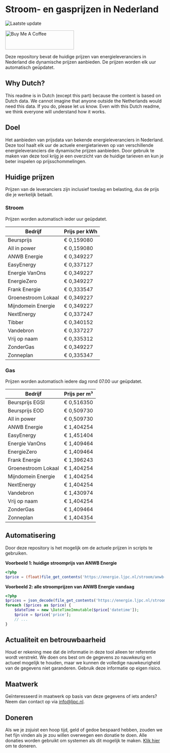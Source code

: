 # Stroom- en gasprijzen in Nederland

![Laatste update](https://img.shields.io/badge/laatste%20update-2025--02--05%2016%3A00%20CET-brightgreen)

<a href="https://www.buymeacoffee.com/Lars-" target="_blank"><img src="https://cdn.buymeacoffee.com/buttons/v2/default-orange.png" alt="Buy Me A Coffee" height="60" style="height: 60px !important;width: 217px !important;" ></a>

Deze repository bevat de huidige prijzen van energieleveranciers in Nederland die dynamische prijzen aanbieden. De prijzen worden elk uur automatisch geüpdatet.

## Why Dutch?

This readme is in Dutch (except this part) because the content is based on Dutch data. We cannot imagine that anyone outside the Netherlands would need this data. If you do, please let us know. Even with this Dutch readme, we think
everyone will understand how it works.

## Doel

Het aanbieden van prijsdata van bekende energieleveranciers in Nederland. Deze tool haalt elk uur de actuele energietarieven op van verschillende energieleveranciers die dynamische prijzen aanbieden. Door gebruik te maken van deze tool
krijg je een overzicht van de huidige tarieven en kun je beter inspelen op prijsschommelingen.

## Huidige prijzen

Prijzen van de leveranciers zijn inclusief toeslag en belasting, dus de prijs die je werkelijk betaalt.

### Stroom

Prijzen worden automatisch ieder uur geüpdatet.

 Bedrijf | Prijs per kWh 
---------|---------------
Beursprijs | € 0,159080
All in power | € 0,159080
ANWB Energie | € 0,349227
EasyEnergy | € 0,337127
Energie VanOns | € 0,349227
EnergieZero | € 0,349227
Frank Energie | € 0,333547
Groenestroom Lokaal | € 0,349227
Mijndomein Energie | € 0,349227
NextEnergy | € 0,337247
Tibber | € 0,340152
Vandebron | € 0,337227
Vrij op naam | € 0,335312
ZonderGas | € 0,349227
Zonneplan | € 0,335347


### Gas

Prijzen worden automatisch iedere dag rond 07.00 uur geüpdatet.

 Bedrijf | Prijs per m³ 
---------|--------------
Beursprijs EGSI | € 0,516350
Beursprijs EOD | € 0,509730
All in power | € 0,509730
ANWB Energie | € 1,404254
EasyEnergy | € 1,451404
Energie VanOns | € 1,409464
EnergieZero | € 1,409464
Frank Energie | € 1,396243
Groenestroom Lokaal | € 1,404254
Mijndomein Energie | € 1,404254
NextEnergy | € 1,404254
Vandebron | € 1,430974
Vrij op naam | € 1,404254
ZonderGas | € 1,409464
Zonneplan | € 1,404354


## Automatisering

Door deze repository is het mogelijk om de actuele prijzen in scripts te gebruiken.

**Voorbeeld 1: huidige stroomprijs van ANWB Energie**

```php
<?php
$price = (float)file_get_contents('https://energie.ljpc.nl/stroom/anwb-energie-nu.txt');

```

**Voorbeeld 2: alle stroomprijzen van ANWB Energie vandaag**

```php
<?php
$prices = json_decode(file_get_contents('https://energie.ljpc.nl/stroom/all-in-power-vandaag.json'),true);
foreach ($prices as $price) {
    $dateTime = new \DateTimeImmutable($price['datetime']);
    $price = $price['price'];
    // ...
}
```

## Actualiteit en betrouwbaarheid

Houd er rekening mee dat de informatie in deze tool alleen ter referentie wordt verstrekt. We doen ons best om de gegevens zo nauwkeurig en actueel mogelijk te houden, maar we kunnen de volledige nauwkeurigheid van de gegevens niet
garanderen. Gebruik deze informatie op eigen risico.

## Maatwerk

Geïnteresseerd in maatwerk op basis van deze gegevens of iets anders? Neem dan contact op
via [info@ljpc.nl](mailto:info@ljpc.nl?subject=Energie%20prijzen).

## Doneren

Als we je zojuist een hoop tijd, geld of gedoe bespaard hebben, zouden we het fijn vinden als je zou willen overwegen een
donatie te doen. Alle donaties worden gebruikt om systemen als dit mogelijk te
maken. [Klik hier](https://www.buymeacoffee.com/Lars-) om te doneren.
